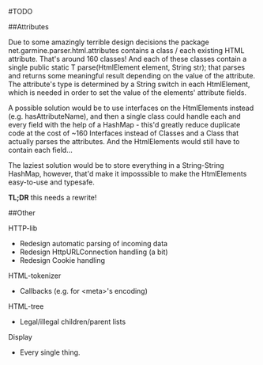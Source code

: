 #TODO

##Attributes

Due to some amazingly terrible design decisions the package net.garmine.parser.html.attributes contains a class / each existing HTML attribute. That's around 160 classes! And each of these classes contain a single public static T parse(HtmlElement element, String str); that parses and returns some meaningful result depending on the value of the attribute. The attribute's type is determined by a String switch in each HtmlElement, which is needed in order to set the value of the elements' attribute fields.

A possible solution would be to use interfaces on the HtmlElements instead (e.g. hasAttributeName), and then a single class could handle each and every field with the help of a HashMap - this'd greatly reduce duplicate code at the cost of ~160 Interfaces instead of Classes and a Class that actually parses the attributes. And the HtmlElements would still have to contain each field...

The laziest solution would be to store everything in a String-String HashMap, however, that'd make it imposssible to make the HtmlElements easy-to-use and typesafe.

**TL;DR** this needs a rewrite!

##Other

HTTP-lib
 * Redesign automatic parsing of incoming data
 * Redesign HttpURLConnection handling (a bit)
 * Redesign Cookie handling

HTML-tokenizer
 * Callbacks (e.g. for &lt;meta&gt;'s encoding)

HTML-tree
 * Legal/illegal children/parent lists

Display
 * Every single thing.

